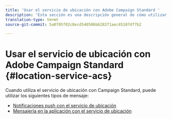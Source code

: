 ```yaml
---
title: 'Usar el servicio de ubicación con Adobe Campaign Standard '
description: 'Esta sección es una descripción general de cómo utilizar el servicio de ubicación con Campaign Standard. '
translation-type: tm+mt
source-git-commit: 5a0705f02c8ecd540506b628371aec45107df7b2

---
```



# Usar el servicio de ubicación con Adobe Campaign Standard {#location-service-acs}

Cuando utiliza el servicio de ubicación con Campaign Standard, puede utilizar los siguientes tipos de mensaje:

* [Notificaciones push con el servicio de ubicación](/help/use-places-with-other-solutions/places-acs/places-acs-push-notifications.md)
* [Mensajería en la aplicación con el servicio de ubicación](/help/use-places-with-other-solutions/places-acs/places-acs-in-app-messages.md)